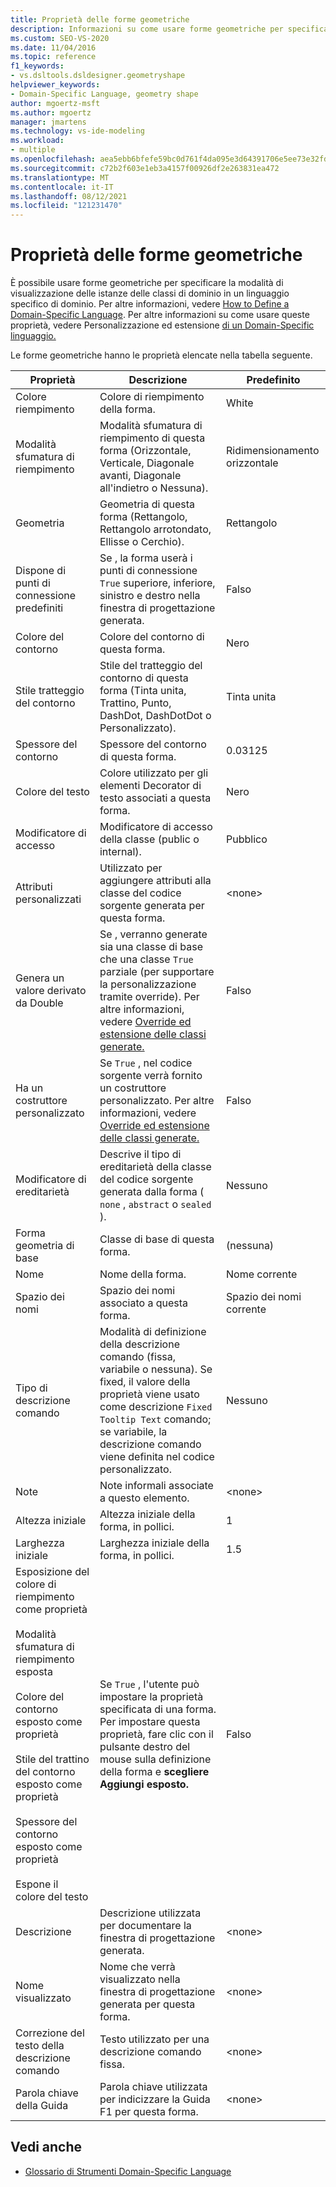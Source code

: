 ```yaml
---
title: Proprietà delle forme geometriche
description: Informazioni su come usare forme geometriche per specificare la modalità di visualizzazione delle istanze delle classi di dominio in un linguaggio specifico di dominio.
ms.custom: SEO-VS-2020
ms.date: 11/04/2016
ms.topic: reference
f1_keywords:
- vs.dsltools.dsldesigner.geometryshape
helpviewer_keywords:
- Domain-Specific Language, geometry shape
author: mgoertz-msft
ms.author: mgoertz
manager: jmartens
ms.technology: vs-ide-modeling
ms.workload:
- multiple
ms.openlocfilehash: aea5ebb6bfefe59bc0d761f4da095e3d64391706e5ee73e32fd3e8871216ad61
ms.sourcegitcommit: c72b2f603e1eb3a4157f00926df2e263831ea472
ms.translationtype: MT
ms.contentlocale: it-IT
ms.lasthandoff: 08/12/2021
ms.locfileid: "121231470"
---
```

# <a name="properties-of-geometry-shapes"></a>Proprietà delle forme geometriche
È possibile usare forme geometriche per specificare la modalità di visualizzazione delle istanze delle classi di dominio in un linguaggio specifico di dominio. Per altre informazioni, vedere [How to Define a Domain-Specific Language](../modeling/how-to-define-a-domain-specific-language.md). Per altre informazioni su come usare queste proprietà, vedere Personalizzazione ed estensione [di un Domain-Specific linguaggio.](../modeling/customizing-and-extending-a-domain-specific-language.md)

 Le forme geometriche hanno le proprietà elencate nella tabella seguente.

|Proprietà|Descrizione|Predefinito|
|-|-|-|
|Colore riempimento|Colore di riempimento della forma.|White|
|Modalità sfumatura di riempimento|Modalità sfumatura di riempimento di questa forma (Orizzontale, Verticale, Diagonale avanti, Diagonale all'indietro o Nessuna).|Ridimensionamento orizzontale|
|Geometria|Geometria di questa forma (Rettangolo, Rettangolo arrotondato, Ellisse o Cerchio).|Rettangolo|
|Dispone di punti di connessione predefiniti|Se , la forma userà i punti di connessione `True` superiore, inferiore, sinistro e destro nella finestra di progettazione generata.|Falso|
|Colore del contorno|Colore del contorno di questa forma.|Nero|
|Stile tratteggio del contorno|Stile del tratteggio del contorno di questa forma (Tinta unita, Trattino, Punto, DashDot, DashDotDot o Personalizzato).|Tinta unita|
|Spessore del contorno|Spessore del contorno di questa forma.|0.03125|
|Colore del testo|Colore utilizzato per gli elementi Decorator di testo associati a questa forma.|Nero|
|Modificatore di accesso|Modificatore di accesso della classe (public o internal).|Pubblico|
|Attributi personalizzati|Utilizzato per aggiungere attributi alla classe del codice sorgente generata per questa forma.|\<none>|
|Genera un valore derivato da Double|Se , verranno generate sia una classe di base che una classe `True` parziale (per supportare la personalizzazione tramite override). Per altre informazioni, vedere [Override ed estensione delle classi generate.](../modeling/overriding-and-extending-the-generated-classes.md)|Falso|
|Ha un costruttore personalizzato|Se `True` , nel codice sorgente verrà fornito un costruttore personalizzato. Per altre informazioni, vedere [Override ed estensione delle classi generate.](../modeling/overriding-and-extending-the-generated-classes.md)|Falso|
|Modificatore di ereditarietà|Descrive il tipo di ereditarietà della classe del codice sorgente generata dalla forma ( `none` , `abstract` o `sealed` ).|Nessuno|
|Forma geometria di base|Classe di base di questa forma.|(nessuna)|
|Nome|Nome della forma.|Nome corrente|
|Spazio dei nomi|Spazio dei nomi associato a questa forma.|Spazio dei nomi corrente|
|Tipo di descrizione comando|Modalità di definizione della descrizione comando (fissa, variabile o nessuna). Se fixed, il valore della proprietà viene usato come descrizione `Fixed Tooltip Text` comando; se variabile, la descrizione comando viene definita nel codice personalizzato.|Nessuno|
|Note|Note informali associate a questo elemento.|\<none>|
|Altezza iniziale|Altezza iniziale della forma, in pollici.|1|
|Larghezza iniziale|Larghezza iniziale della forma, in pollici.|1.5|
|Esposizione del colore di riempimento come proprietà<br /><br /> Modalità sfumatura di riempimento esposta<br /><br /> Colore del contorno esposto come proprietà<br /><br /> Stile del trattino del contorno esposto come proprietà<br /><br /> Spessore del contorno esposto come proprietà<br /><br /> Espone il colore del testo|Se `True` , l'utente può impostare la proprietà specificata di una forma. Per impostare questa proprietà, fare clic con il pulsante destro del mouse sulla definizione della forma e **scegliere Aggiungi esposto.**|Falso|
|Descrizione|Descrizione utilizzata per documentare la finestra di progettazione generata.|\<none>|
|Nome visualizzato|Nome che verrà visualizzato nella finestra di progettazione generata per questa forma.|\<none>|
|Correzione del testo della descrizione comando|Testo utilizzato per una descrizione comando fissa.|\<none>|
|Parola chiave della Guida|Parola chiave utilizzata per indicizzare la Guida F1 per questa forma.|\<none>|

## <a name="see-also"></a>Vedi anche

- [Glossario di Strumenti Domain-Specific Language](/previous-versions/bb126564(v=vs.100))